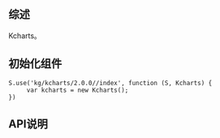 ## 综述

Kcharts。

## 初始化组件
		
    S.use('kg/kcharts/2.0.0//index', function (S, Kcharts) {
         var kcharts = new Kcharts();
    })

## API说明
